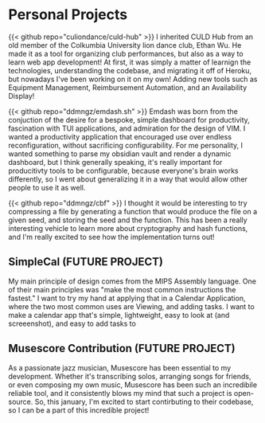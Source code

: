 # Personal Projects

{{< github repo="culiondance/culd-hub" >}}
I inherited CULD Hub from an old member of the Colkumbia University lion dance club, Ethan Wu. He made it as a tool for organizing club performances, but also as a way to learn web app development! At first, it was simply a matter of learnign the technologies, understanding the codebase, and migrating it off of Heroku, but nowadays I've been working on it on my own! Adding new tools such as Equipment Management, Reimbursement Automation, and an Availability Display!

{{< github repo="ddmngz/emdash.sh" >}}
Emdash was born from the conjuction of the desire for a bespoke, simple dashboard for productivity, fascination with TUI applications, and admiration for the design of VIM. I wanted a productivity application that encouraged use over endless reconfiguration, without sacrificing configurability. For me personality, I wanted something to parse my obsidian vault and render a dynamic dashboard, but I think generally speaking, it's really important for producitivty tools to be configurable, because everyone's brain works differently, so I went about generalizing it in a way that would allow other people to use it as well.

{{< github repo="ddmngz/cbf" >}}
I thought it would be interesting to try compressing a file by generating a function that would produce the file on a given seed, and storing the seed and the function. This has been a really interesting vehicle to learn more about cryptography and hash functions, and I'm really excited to see how the implementation turns out!

## SimpleCal (FUTURE PROJECT)
My main principle of design comes from the MIPS Assembly language. One of their main principles was "make the most common instructions the fastest." I want to try my hand at applying that in a Calendar Application, where the two most common uses are Viewing, and adding tasks. I want to make a calendar app that's simple, lightweight, easy to look at (and screeenshot), and easy to add tasks to 

## Musescore Contribution (FUTURE PROJECT)
As a passionate jazz musician, Musescore has been essential to my development. Whether it's transcribing solos, arranging songs for friends, or even composing my own music, Musescore has been such an incredibile reliable tool, and it consistently blows my mind that such a project is open-source. So, this january, I'm excited to start contirbuting to their codebase, so I can be a part of this incredible project! 
